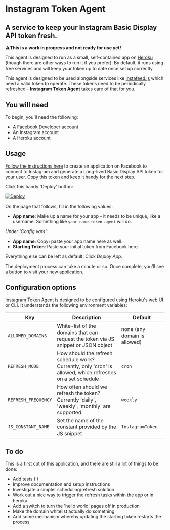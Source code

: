 # Instagram Token Agent

## A service to keep your Instagram Basic Display API token fresh.

⚠️**This is a work in progress and not ready for use yet!**

This agent is designed to run as a small, self-contained app on [Heroku](https://heroku.com) (though there are other ways to run it if you prefer). By default, it runs using free services and will keep your token up to date once set up correctly.

This agent is designed to be used alongside services like [instafeed.js](https://github.com/stevenschobert/instafeed.js) which need a valid token to operate. These tokens need to be periodically refreshed - **Instagram Token Agent** takes care of that for you.

## You will need

To begin, you'll need the following:

 - A Facebook Developer account
 - An Instagram account
 - A Heroku account

## Usage

[Follow the instructions here](https://developers.facebook.com/docs/instagram-basic-display-api/getting-started) to create an application on Facebook to connect to Instagram and generate a Long-lived Basic Display API token for your user. Copy this token and keep it handy for the next step.

Click this handy 'Deploy' button: 

[![Deploy](https://www.herokucdn.com/deploy/button.svg)](https://heroku.com/deploy)

On the page that follows, fill in the following values:

 - **App name**: Make up a name for your app - it needs to be unique, like a username. Something like `your-name-token-agent` will do.

_Under 'Config vars'_: 

- **App name**: Copy+paste your app name here as well.
- **Starting Token**: Paste your initial token from Facebook here.

Everything else can be left as default. Click _Deploy App_.

The deployment process can take a minute or so. Once complete, you'll see a button to visit your new application.

## Configuration options

Instagram Token Agent is designed to be configured using Heroku's web UI or CLI. It understands the following environment variables:

| Key  | Description  | Default  |
|---|---|---|
| `ALLOWED_DOMAINS`  | White-list of the domains that can request the token via JS snippet or JSON object | none (any domain is allowed)  |
| `REFRESH_MODE`  | How should the refresh schedule work? Currently, only 'cron' is allowed, which refreshes on a set schedule | `cron`  |
| `REFRESH_FREQUENCY`  | How often should we refresh the token? Currently 'daily', 'weekly', 'monthly' are supported.  | `weekly`  |
| `JS_CONSTANT_NAME` | Set the name of the constant provided by the JS snippet  | `InstagramToken` |

## To do

This is a first cut of this application, and there are still a lot of things to be done:

 - Add tests (!)
 - Improve documentation and setup instructions
 - Investigate a simpler scheduling/refresh solution
 - Work out a nice way to trigger the refresh tasks within the app or in heroku
 - Add a switch to turn the 'hello world' pages off in production
 - Make the domain whitelist actually do something
 - Add some mechanism whereby updating the starting token restarts the process
